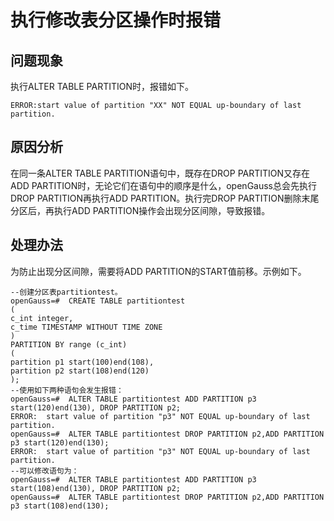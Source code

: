 # 执行修改表分区操作时报错<a name="ZH-CN_TOPIC_0291615103"></a>

## 问题现象<a name="section2456113514495"></a>

执行ALTER TABLE PARTITION时，报错如下。

```
ERROR:start value of partition "XX" NOT EQUAL up-boundary of last partition.
```

## 原因分析<a name="section14776440134911"></a>

在同一条ALTER TABLE PARTITION语句中，既存在DROP PARTITION又存在ADD PARTITION时，无论它们在语句中的顺序是什么，openGauss总会先执行DROP PARTITION再执行ADD PARTITION。执行完DROP PARTITION删除末尾分区后，再执行ADD PARTITION操作会出现分区间隙，导致报错。

## 处理办法<a name="section1838384914918"></a>

为防止出现分区间隙，需要将ADD PARTITION的START值前移。示例如下。

```
--创建分区表partitiontest。
openGauss=#  CREATE TABLE partitiontest
(  
c_int integer, 
c_time TIMESTAMP WITHOUT TIME ZONE 
) 
PARTITION BY range (c_int) 
( 
partition p1 start(100)end(108),  
partition p2 start(108)end(120) 
);
--使用如下两种语句会发生报错：
openGauss=#  ALTER TABLE partitiontest ADD PARTITION p3 start(120)end(130), DROP PARTITION p2; 
ERROR:  start value of partition "p3" NOT EQUAL up-boundary of last partition. 
openGauss=#  ALTER TABLE partitiontest DROP PARTITION p2,ADD PARTITION p3 start(120)end(130); 
ERROR:  start value of partition "p3" NOT EQUAL up-boundary of last partition.
--可以修改语句为：
openGauss=#  ALTER TABLE partitiontest ADD PARTITION p3 start(108)end(130), DROP PARTITION p2;
openGauss=#  ALTER TABLE partitiontest DROP PARTITION p2,ADD PARTITION p3 start(108)end(130);
```

